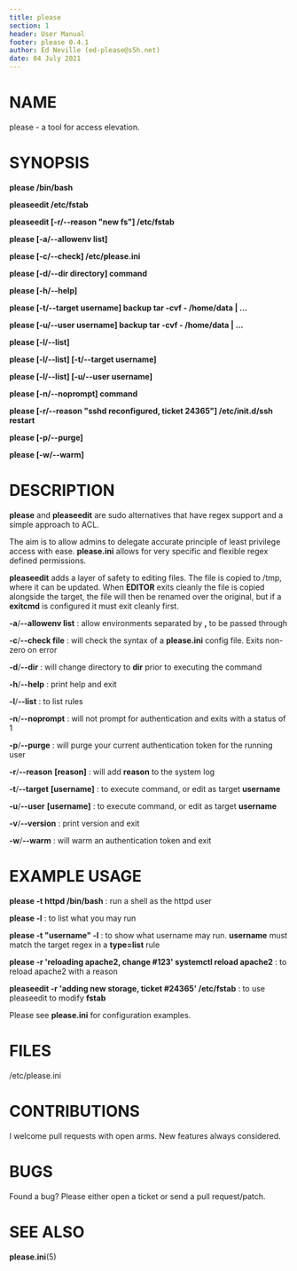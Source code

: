 ```yaml
---
title: please
section: 1
header: User Manual
footer: please 0.4.1
author: Ed Neville (ed-please@s5h.net)
date: 04 July 2021
---
```


# NAME

please - a tool for access elevation.

# SYNOPSIS

**please /bin/bash**

**pleaseedit /etc/fstab**

**pleaseedit [-r/\--reason \"new fs\"] /etc/fstab**

**please [-a/\--allowenv list]**

**please [-c/\--check] /etc/please.ini**

**please [-d/\--dir directory] command**

**please [-h/\--help]**

**please [-t/\--target username] backup tar -cvf - /home/data | ...**

**please [-u/\--user username] backup tar -cvf - /home/data | ...**

**please [-l/\--list]**

**please [-l/\--list] [-t/\--target username]**

**please [-l/\--list] [-u/\--user username]**

**please [-n/\--noprompt] command**

**please [-r/\--reason \"sshd reconfigured, ticket 24365\"] /etc/init.d/ssh restart**

**please [-p/\--purge]**

**please [-w/\--warm]**

# DESCRIPTION

**please** and **pleaseedit** are sudo alternatives that have regex support and a simple approach to ACL.

The aim is to allow admins to delegate accurate principle of least privilege access with ease. **please.ini** allows for very specific and flexible regex defined permissions.

**pleaseedit** adds a layer of safety to editing files. The file is copied to /tmp, where it can be updated. When **EDITOR** exits cleanly the file is copied alongside the target, the file will then be renamed over the original, but if a **exitcmd** is configured it must exit cleanly first.

**-a**/**\--allowenv list**
: allow environments separated by **,** to be passed through

**-c**/**\--check file**
: will check the syntax of a **please.ini** config file. Exits non-zero on error

**-d**/**\--dir**
: will change directory to **dir** prior to executing the command

**-h**/**\--help**
: print help and exit

**-l**/**\--list**
: to list rules

**-n**/**\--noprompt**
: will not prompt for authentication and exits with a status of 1

**-p**/**\--purge**
: will purge your current authentication token for the running user

**-r**/**\--reason** **[reason]**
: will add **reason** to the system log

**-t**/**\--target** **[username]**
: to execute command, or edit as target **username**

**-u**/**\--user** **[username]**
: to execute command, or edit as target **username**

**-v**/**\--version**
: print version and exit

**-w**/**\--warm**
: will warm an authentication token and exit

# EXAMPLE USAGE

**please -t httpd /bin/bash**
: run a shell as the httpd user

**please -l**
: to list what you may run

**please -t \"username\" -l**
: to show what username may run. **username** must match the target regex in a **type=list** rule

**please -r \'reloading apache2, change #123\' systemctl reload apache2**
: to reload apache2 with a reason

**pleaseedit -r \'adding new storage, ticket #24365\' /etc/fstab**
: to use pleaseedit to modify **fstab**

Please see **please.ini** for configuration examples.

# FILES

/etc/please.ini

# CONTRIBUTIONS

I welcome pull requests with open arms. New features always considered.

# BUGS

Found a bug? Please either open a ticket or send a pull request/patch.

# SEE ALSO

**please.ini**(5)

